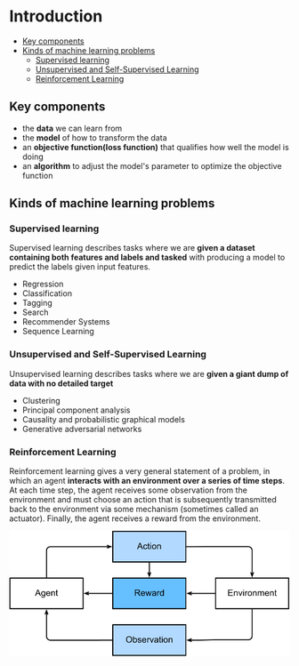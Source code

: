 # Introduction

- [Key components](#key-components)
- [Kinds of machine learning problems](#kinds-of-machine-learning-problems)
  - [Supervised learning](#supervised-learning)
  - [Unsupervised and Self-Supervised Learning](#unsupervised-and-self-supervised-learning)
  - [Reinforcement Learning](#reinforcement-learning)


## Key components

* the **data** we can learn from
* the **model** of how to transform the data
* an **objective function(loss function)** that qualifies how well the model is doing
* an **algorithm** to adjust the model's parameter to optimize the objective function

## Kinds of machine learning problems

### Supervised learning

Supervised learning describes tasks where we are **given a dataset containing both features and labels and tasked** with producing a model to predict the labels given input features. 

* Regression
* Classification
* Tagging
* Search
* Recommender Systems
* Sequence Learning

### Unsupervised and Self-Supervised Learning

Unsupervised learning describes tasks where we are **given a giant dump of data with no detailed target**

* Clustering
* Principal component analysis
* Causality and probabilistic graphical models
* Generative adversarial networks

### Reinforcement Learning


Reinforcement learning gives a very general statement of a problem, in which an agent **interacts with an environment over a series of time steps**. At each time step, the agent receives some observation from the environment and must choose an action that is subsequently transmitted back to the environment via some mechanism (sometimes called an actuator). Finally, the agent receives a reward from the environment. 

![rl](.assets/rl-environment.svg)







